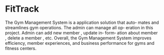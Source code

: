 # FitTrack
The Gym Management System is a application solution that auto‐
mates and streamlines gym operations. The admin can manage all
op‐ eration in this project. Admin can add new member , update in‐
form‐ ation about member , delete a member , etc. Overall, the Gym
Management System improves efficiency, member experiences, and
business performance for gyms and fitness centers.
